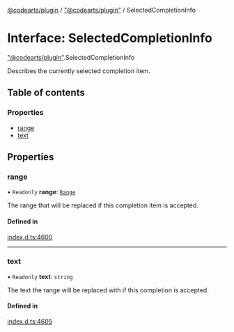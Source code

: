 [@codearts/plugin](../README.md) / ["@codearts/plugin"](../modules/_codearts_plugin_.md) / SelectedCompletionInfo

# Interface: SelectedCompletionInfo

["@codearts/plugin"](../modules/_codearts_plugin_.md).SelectedCompletionInfo

Describes the currently selected completion item.

## Table of contents

### Properties

- [range](codearts_plugin_.SelectedCompletionInfo.md#range)
- [text](codearts_plugin_.SelectedCompletionInfo.md#text)

## Properties

### range

• `Readonly` **range**: [`Range`](../classes/codearts_plugin_.Range.md)

The range that will be replaced if this completion item is accepted.

#### Defined in

[index.d.ts:4600](https://github.com/huaweicloud/cloudide-plugin-api/blob/03b481c/index.d.ts#L4600)

___

### text

• `Readonly` **text**: `string`

The text the range will be replaced with if this completion is accepted.

#### Defined in

[index.d.ts:4605](https://github.com/huaweicloud/cloudide-plugin-api/blob/03b481c/index.d.ts#L4605)
